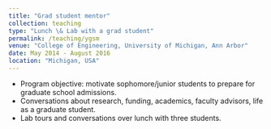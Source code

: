 ```yaml
---
title: "Grad student mentor"
collection: teaching
type: "Lunch \& Lab with a grad student"
permalink: /teaching/ygsm
venue: "College of Engineering, University of Michigan, Ann Arbor"
date: May 2014 - August 2016
location: "Michigan, USA"
---
```


* Program objective: motivate sophomore/junior students to prepare for graduate school admissions.
* Conversations about research, funding, academics, faculty advisors, life as a graduate student.
* Lab tours and conversations over lunch with three students. 

